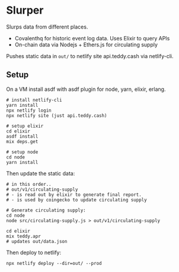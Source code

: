 # Slurper

Slurps data from different places.

- Covalenthq for historic event log data. Uses Elixir to query APIs
- On-chain data via Nodejs + Ethers.js for circulating supply

Pushes static data in `out/` to netlify site api.teddy.cash via netlify-cli.

## Setup

On a VM install asdf with asdf plugin for node, yarn, elixir, erlang.

```
# install netlify-cli
yarn install
npx netlify login
npx netlify site (just api.teddy.cash)

# setup elixir
cd elixir
asdf install
mix deps.get

# setup node
cd node
yarn install
```

Then update the static data:

```
# in this order..
# out/v1/circulating-supply
# - is read out by elixir to generate final report.
# - is used by coingecko to update circulating supply

# Generate circulating supply:
cd node
node src/circulating-supply.js > out/v1/circulating-supply

cd elixir
mix teddy.apr
# updates out/data.json
```

Then deploy to netlify:

```
npx netlify deploy --dir=out/ --prod
```
